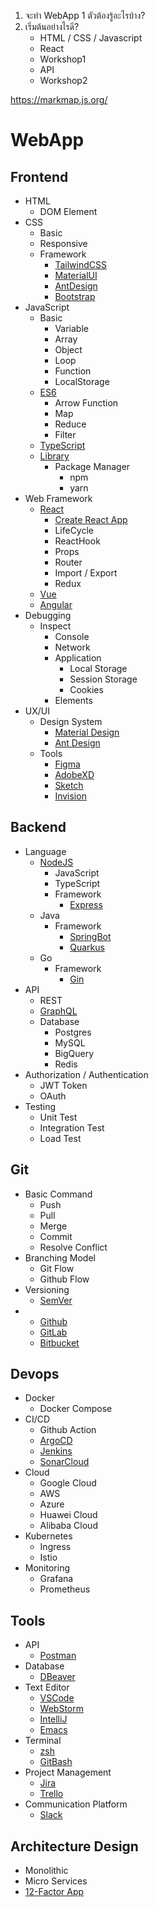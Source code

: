 1. จะทำ WebApp 1 ตัวต้องรู้อะไรบ้าง?
2. เริ่มต้นอย่างไรดี?
   - HTML / CSS / Javascript
   - React
   - Workshop1
   - API
   - Workshop2

https://markmap.js.org/

# WebApp

## Frontend

- HTML
  - DOM Element
- CSS
  - Basic
  - Responsive
  - Framework
    - [TailwindCSS](https://tailwindcss.com/)
    - [MaterialUI](https://tailwindcss.com/)
    - [AntDesign](https://ant.design/)
    - [Bootstrap](https://getbootstrap.com/)
- JavaScript
  - Basic
    - Variable
    - Array
    - Object
    - Loop
    - Function
    - LocalStorage
  - [ES6](https://www.youtube.com/watch?v=ReGM0zubxfI)
    - Arrow Function
    - Map
    - Reduce
    - Filter
  - [TypeScript](https://www.typescriptlang.org/)
  - [Library](https://www.npmjs.com/)
    - Package Manager
      - npm
      - yarn
- Web Framework
  - [React](https://reactjs.org/)
    - [Create React App](https://reactjs.org/docs/create-a-new-react-app.html)
    - LifeCycle
    - ReactHook
    - Props
    - Router
    - Import / Export
    - Redux
  - [Vue](https://vuejs.org/)
  - [Angular](https://angular.io/)
- Debugging
  - Inspect
    - Console
    - Network
    - Application
      - Local Storage
      - Session Storage
      - Cookies
    - Elements
- UX/UI
  - Design System
    - [Material Design](https://material.io/design)
    - [Ant Design](https://ant.design)
  - Tools
    - [Figma](https://www.figma.com/)
    - [AdobeXD](https://www.adobe.com/th_th/products/xd.html)
    - [Sketch](https://www.sketch.com/)
    - [Invision](https://www.invisionapp.com/)

## Backend

- Language
  - [NodeJS](https://nodejs.org/)
    - JavaScript
    - TypeScript
    - Framework
      - [Express](https://expressjs.com/)
  - Java
    - Framework
      - [SpringBot](https://spring.io/)
      - [Quarkus](https://quarkus.io/)
  - Go
    - Framework
      - [Gin](https://github.com/gin-gonic/gin)
- API
  - REST
  - [GraphQL](https://graphql.org/)
  - Database
    - Postgres
    - MySQL
    - BigQuery
    - Redis
- Authorization / Authentication
  - JWT Token
  - OAuth
- Testing
  - Unit Test
  - Integration Test
  - Load Test
  
## Git

- Basic Command
  - Push
  - Pull
  - Merge
  - Commit
  - Resolve Conflict
- Branching Model
  - Git Flow
  - Github Flow
- Versioning
  - [SemVer](https://semver.org/)
-
  - [Github](https://github.com)
  - [GitLab](https://gitlab.com)
  - [Bitbucket](https://bitbucket.org/)

## Devops
 - Docker
   - Docker Compose
 - CI/CD
   - Github Action
   - [ArgoCD](https://argo-cd.readthedocs.io/en/stable/)
   - [Jenkins](https://www.jenkins.io/)
   - [SonarCloud](https://sonarcloud.io/)
 - Cloud
   - Google Cloud
   - AWS
   - Azure
   - Huawei Cloud
   - Alibaba Cloud
 - Kubernetes
   - Ingress
   - Istio
 - Monitoring
   - Grafana
   - Prometheus
  
## Tools
- API
  - [Postman](https://www.postman.com/)
- Database
  - [DBeaver](https://dbeaver.io/)
- Text Editor
  - [VSCode](https://code.visualstudio.com/)
  - [WebStorm](https://www.jetbrains.com/webstorm/)
  - [IntelliJ](https://www.jetbrains.com/idea/)
  - [Emacs](https://www.gnu.org/software/emacs/)
- Terminal
  - [zsh](https://blog.nextzy.me/%E0%B8%A1%E0%B8%B2%E0%B8%9B%E0%B8%A3%E0%B8%B1%E0%B8%9A%E0%B9%81%E0%B8%95%E0%B9%88%E0%B8%87terminal-%E0%B8%84%E0%B8%B8%E0%B8%93%E0%B9%80%E0%B8%97%E0%B9%88%E0%B8%82%E0%B8%B6%E0%B9%89%E0%B8%99-300-%E0%B8%94%E0%B9%89%E0%B8%A7%E0%B8%A2-oh-my-zsh-983143704641)
  - [GitBash](https://git-scm.com/downloads)
- Project Management
  - [Jira](https://www.atlassian.com/software/jira)
  - [Trello](https://trello.com/th)
- Communication Platform
  - [Slack](https://slack.com/)
  
## Architecture Design

- Monolithic
- Micro Services
- [12-Factor App](https://12factor.net/)
